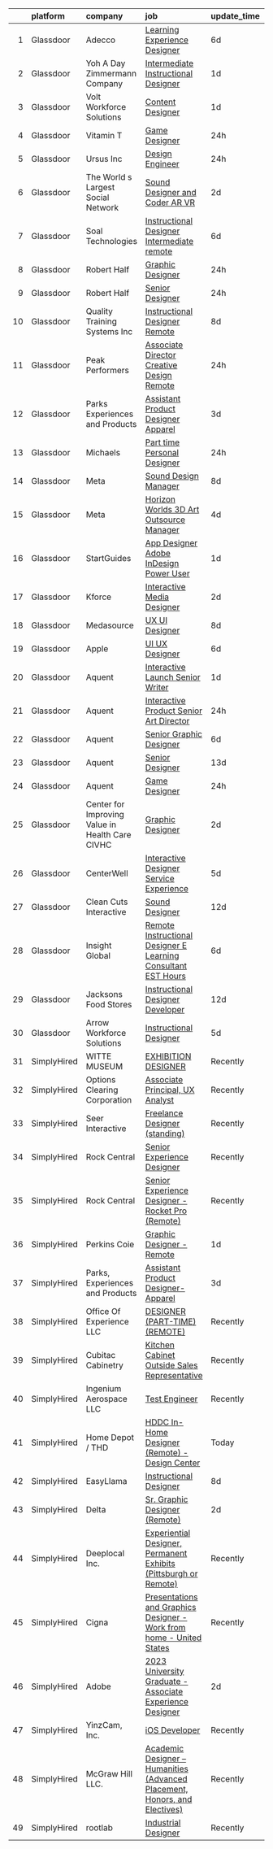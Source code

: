 

|    | platform    | company                                           | job                                                                                                                                                                                                                                                                                                                                                                                                                                                                                                                                                                                                                                                                                                                                                                                                                                                                                                                                                                                                                                                                                                                                                                                                                                                                                                                                                                                                                                                                                                                                                                                                               | update_time   | location           |
|---:|:------------|:--------------------------------------------------|:------------------------------------------------------------------------------------------------------------------------------------------------------------------------------------------------------------------------------------------------------------------------------------------------------------------------------------------------------------------------------------------------------------------------------------------------------------------------------------------------------------------------------------------------------------------------------------------------------------------------------------------------------------------------------------------------------------------------------------------------------------------------------------------------------------------------------------------------------------------------------------------------------------------------------------------------------------------------------------------------------------------------------------------------------------------------------------------------------------------------------------------------------------------------------------------------------------------------------------------------------------------------------------------------------------------------------------------------------------------------------------------------------------------------------------------------------------------------------------------------------------------------------------------------------------------------------------------------------------------|:--------------|:-------------------|
|  1 | Glassdoor   | Adecco                                            | [Learning Experience Designer](https://www.glassdoor.com/partner/jobListing.htm?pos=119&ao=1110586&s=58&guid=00000182d3cfa79a9851b6959ebb7685&src=GD_JOB_AD&t=SR&vt=w&ea=1&cs=1_cd094d0d&cb=1661410978075&jobListingId=1008079111025&cpc=654405A9B1E0A9F5&jrtk=3-0-1gb9sv9u2m6rc801-1gb9sv9ueg2ok800-d5f68bde9fbc040b--6NYlbfkN0CsARmfH1XNQTa22oGIIJ18FtyAjbQsgfeQZpddTLaeHhygH4euGCkj3BcQzwrXkBaXk-ST3fWbgnWAvtk70gTD1N8food62fA9s5b6fL_in_z5f5RqcsRZbrIYOHoWpYb-xLQvAuW67ypmgdZKbLO8FGB6ZtsdOoPIjwnkN5YXJHuYgGR8yn3t8k-5vOSlwQ75ddt8frPkF2GaJVW35aLXx9JHuM_hCROirQnV8IjBzT7q26Y_JZMLx4ce6wwY_aWaHOZGZrmOxJLElPdVwDMpPi65l7xIvceqIzP_vGZ0WuaDtrwP3AJlxxjspA5Qhg9lITI4RQijjYN2xZL5kPvQ09eg5MPCe2BE-L0aqunprJJypAs3y9fesBxaU6VhLmOy_PhOdtAK43jSyKJjIuWxFqncgYkYfsU_c8a0yp5abYFLFBC21JR7c23JecDlnpJkq6_bmW71HGSqnuxbM30XdX0B83AdpzxlALL2cUOEwEfKz-lvI3lpgQJjdDZ_KJBIPaAnclwoWx2djyCr-2oQv_k-M_lbFqKzDHaj8cDA0oOf7iDl-w0TxM6yTkzYSplZiu6YCJDyjO2Xpl0pR12JrdU34kUtiluDkl2GNDpjLhd7XtQJsSaTT1vT6eUp5DXBOpuS1KbTOF-TpQiBh8h1NBC1I-ncOGdxVTwra5g_uCbVFMprkpRDwVJTlOaRu_RQBiqI58PdzkUh7hFKf3lwuFD__q3NLb5p94Svz3JqcXL-c4kg_-SwH7ll_vwamb8b6uxIIPMf6IpuWzK0p_KwdMWzXBr6rBS-SYgtLrmtYAeI6Ee-zjEotkBGNZJs6jWFQTJscVC5Xi5Rc9WDtmDjwFS5Sr1XSLskIehGCH_vFjs7cgOlEru9qKALXEWgWx4CXvrqcNKKjjA6fNGBXKimiMcUNUQEKvc%3D)                                                                                                                                                                                                                                                                                                             | 6d            | Santa Clara, CA    |
|  2 | Glassdoor   | Yoh  A Day   Zimmermann Company                   | [Intermediate Instructional Designer](https://www.glassdoor.com/partner/jobListing.htm?pos=121&ao=1110586&s=58&guid=00000182d3cfa79a9851b6959ebb7685&src=GD_JOB_AD&t=SR&vt=w&ea=1&cs=1_9a888fa5&cb=1661410978075&jobListingId=1008089306454&cpc=9DC6E4D8324653EE&jrtk=3-0-1gb9sv9u2m6rc801-1gb9sv9ueg2ok800-49a1ecedb458239c--6NYlbfkN0Ae6Qmv8rNb3d5rEsMPL_plhvilYeiJERi7JqghURwQ9bq2mHgMGRGP2iYP1nqVQ_DjwhKmeaAScAxOc_wjbrMgl9DgJtonunbfO9dWGyOkvQAG0EueF3ixR5a79NDBO1nXlAvaBstSSeRWcs9VEzNOJUpzM5-4iukjxX-3e54LJPidY7MZFxZeSPysnKT5vJCY_ID_lTLZiKBhhEjAM0JokRdGRBYe4EorlxSbAUQZ1JLqRlmEMq7MfKPmUGIAdEvWAP7eM6QD8bRU_CgtmpBssodE4fF0R-kN2vzJI5caYC5VmS8dW-kGDSV34-vvUrT2iE2NbdKkfZvnPsSj061AVPCweCKk99u3efqGBeNHYP_qyWPQYnf8mHFi-JqY9j6NfplPxb4_kMyIYLXdzVqwNkh_zYiswofoaRvI9AowFo02JXhjsWjCORdV_cR9qOe9fdDEy4YW9yhZ4b7GuS-7lm0Mo2MJ8BEqPrqwjfUH7A%3D%3D)                                                                                                                                                                                                                                                                                                                                                                                                                                                                                                                                                                                                                                                                                                                                                        | 1d            | Santa Clara, CA    |
|  3 | Glassdoor   | Volt Workforce Solutions                          | [Content Designer](https://www.glassdoor.com/partner/jobListing.htm?pos=114&ao=1110586&s=58&guid=00000182d3cfa79a9851b6959ebb7685&src=GD_JOB_AD&t=SR&vt=w&ea=1&cs=1_30b53ddd&cb=1661410978075&jobListingId=1008089068247&cpc=F41FEAB56D215062&jrtk=3-0-1gb9sv9u2m6rc801-1gb9sv9ueg2ok800-4dec7097516eb8d1--6NYlbfkN0Dw5YS5k2p9urruc14icYN1MKKvJIN3Kd2XbyQRMSdz9S30i5tCfy1Y-ZWHvwiYZbhFTXGWYE3dyGPvy2jcqhL_oy47SIFccu88E84BHmFZf7xw-W7KwylM9JR4YUBctZopLi_G0Hw-kkOlt0elFgeYrUXlhnPbEqfvPzsBSrLUMcnSGsLufWL8xxVqGUTMCq5nGdpt9WkzztCDczgVWwBpUkUTImJFY91RQ84n0TzdH_MFwsvo5Zs57OJogdi5ZCWm2uEqoIEsJA_7MgMdwQt2YNPLuOL8qaS5pz8ooEiGeNhqNFFLJTXjBOi7U2NasrlfoM-cw335LEn9tgSaPlmXmz5y2jr4CoNhSYMh-m7uA1er-52gI5FNFnEC5DwrOHo7VpgZ-LzYIy_nRd-pzN4L57AoRehATJ4qdXk6IFqIObNzCmxNlnem1tST-aq_Hyuv2VKEiS_8nCweDe682A4piu6YIsO5Gj1B2p676d7YBxjRDK9-FycnhmMwh5CwHW2iPmU5dIWCWaRhimZMGA1D-8Mc0epghcn0jRWd4bNKprkh0JrbFG99BTmBijaSUQTxlQiYFzzdOw%3D%3D)                                                                                                                                                                                                                                                                                                                                                                                                                                                                                                                                                                                                                                                                           | 1d            | Foothill Ranch, CA |
|  4 | Glassdoor   | Vitamin T                                         | [Game Designer](https://www.glassdoor.com/partner/jobListing.htm?pos=122&ao=1110586&s=58&guid=00000182d3cfa79a9851b6959ebb7685&src=GD_JOB_AD&t=SR&vt=w&cs=1_8e781bb1&cb=1661410978075&jobListingId=1008091985807&cpc=3BA4CE39D5B5DEF5&jrtk=3-0-1gb9sv9u2m6rc801-1gb9sv9ueg2ok800-6bd7726a278f5386--6NYlbfkN0DMrcEu7yrtATojKJA7cEzGQ3FdRGWLh0CZQInL4ECGI6k5tN82kdM0OKoro5eXmjpe7mafXIniQntaGRJkAmOJza70Jjcxetwc6WUk-jR-pBpUqZ7LMvALiT5l9PrGgvw-q07eHoHNI67r3lRf3vG7HF9LizocUhuZrt5e-TdXaHdgWxCXCf3cjGJm9nhX-SHRqavuAFlkQR0Dopx8uYDZ0fiGWAY__YZ271Iuwy6Dy7XgEw9yxr_6vy2a6WoM54OLNR90dZJuxjGY3lglGmyd83fkaO_KPvH3jLq1iEzA2QxyN5myfG_-gcDAb1ztJFY0zVUqn7nfcrOhH05NfBdRujHCLWJ5AkVSeMXSUUxU-YIsSUzHoce6eEOtZbwy6BO7Lh2vcBx3-bnZrJ3tmgiT-26IuvU-Tp_Z-yHTNSVhMp-6D7VvcZe4FE1i_9ZRYBaa173hyUndwy2pKpawrxqL1mUHgvorZpcFpYeOZ3Spyg%3D%3D)                                                                                                                                                                                                                                                                                                                                                                                                                                                                                                                                                                                                                                                                                                                                                                                   | 24h           | Remote             |
|  5 | Glassdoor   | Ursus  Inc                                        | [Design Engineer](https://www.glassdoor.com/partner/jobListing.htm?pos=125&ao=1110586&s=58&guid=00000182d3cfa79a9851b6959ebb7685&src=GD_JOB_AD&t=SR&vt=w&ea=1&cs=1_77cf450c&cb=1661410978076&jobListingId=1008091605230&cpc=7F6F94E2229B3AB5&jrtk=3-0-1gb9sv9u2m6rc801-1gb9sv9ueg2ok800-da3baaee43b73bda--6NYlbfkN0CT8vBT9H5mqECx2dfLV_FONLPDKpIRssxVwtj05Tmm4rA5I0VNOPdM1oYsK66ov5pJqlSwr-b4Ko5oBobIeaTtkpbo3SGDdY1WRfhbOdGORHqdd1nqY1OY5Oi7Ml_-esuF4JoiDCvTGWdHCQABB2yhLtOVJrr4_Xyx6KAipU0OSinmLm0z1gV44k9gnKGxCP0SKJih239X4Bwfqn0_65sDKHV2GRFltHd_SmEH3r5M_WrLs3vQHIohMUI6lDHE1_JztlyjPMyg2Mzd9958i4JrL9O2nildHmSnFHMW3nF5_bmgXVNcAYaMm4iLm8pYZcVp4P88WWIhpNu4cRKyy-a-H9ssEyUuDxNYcEF3CNUFaUmaZNxrsAISpqlais1hcAPpxnmTl90ZkMj78H9Z_pq_wbNTM4EzDEGY5XOMTWIJWToMWZ7-SYMs35jMv2uJKePFAm9ls-Sjoa3pmTbKqL8JegFhOPPtQu3Bqeu71XuWd0BE4Ur4P0ywHBkCYTYwEXcB-5cgd_ju2PKYKkuuWUcILoNO0D0wsuX9WVKxD4N-dA_PHTfM4BU13MX66G2feTPV2KeZaEKmk_0JqjhE1zj46tJMbWUTXOSDwIH9wW7eLNtYb2HKrFzQQ0JeQ6T8KZpb6AKjj44z9dbt89DPQPupxwz1eYWOW0akeJt_UW4cbnasH8rnFfQ9_GiX8-mM3mbNGJU7N9X-zM6ohMxbN0EZQxJVDsqCwL1VkxPVmvmOT2UZ-ioTi0BdIY9yPL2U-e5NUmlLaMcIPIHmCfRB0v_Apk_hewdFgGrunq4tZ8kepcjXkB7jNRK-rDusstl8YXk_mNO_4LGpepoVXLp-8CGHSf4upmOow7N5-7A2qQ1vh0clzuzdnujmNTfpatUObtTlruESCrXnlz_-G4g6BZqz8SPQArUZ0RyZ3pfbwJ6GIkvfQzn7a0UBBuxYVpImq9NLbPijaO9HI4h8vbHBxcvFMZzk55Icf4vLLhqgNaLFsvkmCZPeiw37rkRblVNhy7c%3D)                                                                                                                                                                                                                          | 24h           | Los Angeles, CA    |
|  6 | Glassdoor   | The World s Largest Social Network                | [Sound Designer and Coder  AR VR ](https://www.glassdoor.com/partner/jobListing.htm?pos=115&ao=1110586&s=58&guid=00000182d3cfa79a9851b6959ebb7685&src=GD_JOB_AD&t=SR&vt=w&ea=1&cs=1_54e4ebb4&cb=1661410978075&jobListingId=1008087486927&cpc=42BEC95245890617&jrtk=3-0-1gb9sv9u2m6rc801-1gb9sv9ueg2ok800-7eb65d78236cda7e--6NYlbfkN0DSgjPPcnEdvoK3uuxfISLALE6pB1FR7YSHOr_tSg5_QGIhoz_2VqUepdcKLBLI_zTPWhRV4lIOyrDiIdmhFkdEBtKc51S_aAkZBXaVqBQtbqkOlmt-tpVTaoYV4ILXGGbXhLKysHzcwdG19go0mqiEVFk3_Wnnz69QGjXHP24av5LoqEocnTvhchmfgjBc1Mx19YORLxZoR-Psu591RUwsynNrWp3gqW_t0hoX-25ZSIjabKae9DaZRYRNsgvtoCth4qXcnUjhA-5nFu-Z3kA91qgZCD_IcgcLSPcL_JTZgMjXyh_uLUE4oio96j-OewUGdRR8HUN9Yy0SS-TrhAlGXByfXSJwAt0keS8WcmcZ5Lh2qnJQWjmBkJWxaYN05iy9LhwRltjivTMYkm0x1QtvPVhNlJ38kdbWmuedtXlnqP_673O_PDILHyf5n1vwmT4Tpjq8qBs4IjJaqT_eBZLKn_K5Tx15milIeXrfNTLCUTt2LUOvYddLQ8wR0uwJwXE3WIeIz9RRSxH9Xueyph5jMEGC2YGMtGcX8sEnQ14AMoBwx1vSTd5HvVXefBM-oEwQDUtX26zuYut1yQF5S5wn)                                                                                                                                                                                                                                                                                                                                                                                                                                                                                                                                                                                                                                                       | 2d            | Baltimore, MD      |
|  7 | Glassdoor   | Soal Technologies                                 | [Instructional Designer   Intermediate   remote](https://www.glassdoor.com/partner/jobListing.htm?pos=128&ao=1110586&s=58&guid=00000182d3cfa79a9851b6959ebb7685&src=GD_JOB_AD&t=SR&vt=w&ea=1&cs=1_e76075b7&cb=1661410978076&jobListingId=1008079211104&cpc=334ABAF5D42DC775&jrtk=3-0-1gb9sv9u2m6rc801-1gb9sv9ueg2ok800-d15f15bce0c89374--6NYlbfkN0BwOH9WwkhjXhB2QfAem-379guO2JSSDKiIXz3Be-swBX82zpIeaaWbeDG08cO6QQvxOTeptCKEU1xfVGFu-R0u0J_YkgSVeR6kgJotQkt8o1amOeAg7FKZS6hUMrrAeS0tFPcwjk9rzYxDLJhsdDKA9m9FqdT2cJluxaxEaRdFeHkuAl3sJLtnqh03Q-_brHuNtn_7TdzsdKzrDTMzE_FzRT4SfLqZsBoxBLsYmr9rKrjQ9eFtG-o1j2hIcSD-xKGC5EULLjzz-XQr5vZVdi-WRphhBmuS3kIjK7OEm_od_n3jNqlwKmROnvIBP5JqAxhxqZtgZlN9j6yfo9Bl37DpbpvfVkfubTaKCYIp0tcUyeQf72z7-rO_90lG8c2LP_bX_4Hapy2_V2F5lbvR-dD6aPlU9frbt_7Su4Q4ibg3O2eLS3g61XmKxfJSmhGKrKSReH0wQnOYgGi6Kg9NY9K1uxt7KKFuKtIuPUxC2XdAkCSStec2lLvQ_kd19ZpsnkIPDEodxgSmCBSdolCcZYpHq5ToVaQcZP4%3D)                                                                                                                                                                                                                                                                                                                                                                                                                                                                                                                                                                                                                                                                                           | 6d            | Austin, TX         |
|  8 | Glassdoor   | Robert Half                                       | [Graphic Designer](https://www.glassdoor.com/partner/jobListing.htm?pos=120&ao=1110586&s=58&guid=00000182d3cfa79a9851b6959ebb7685&src=GD_JOB_AD&t=SR&vt=w&ea=1&cs=1_8467c230&cb=1661410978075&jobListingId=1008091744032&cpc=AF770993EC679D41&jrtk=3-0-1gb9sv9u2m6rc801-1gb9sv9ueg2ok800-f5e8baae3d325dac--6NYlbfkN0CpzDdaQkua3np5pkmj49lKioZwmwxQ-yx5plwbYmV_M3J4KuacFLtD6f-95S67FGxdND-ovwTkbauYJu4dhgddNDu6FeZ1OH2vzTVw4E43HV_Naxfy8gIl02rGODUPAbp5ISauRA30SjMzpotR1GscTOp7QGIFpksw0aO1FFu5iG4oIfFx6o-39VclKo9w4UaPcRYFYiMTYFuC-6Tvep-EK4YlMO8qps8G3gwE3SePMfHhhJCq98BkVLBSmjdYRjVhxmYXwYVgnUmbKYewSbqyj9eY9ny-3qhWqjQ4ci-kvDC9ZHLcfoVdR7bcdo6l8b7V4rnDHbbtIvLsoqEm6vx1Ebm8X9IYPIpGUy_Hk8YAV7-2rTAtGedtbRTeEkgwxD3ngNPrco_36HfnlsOwkn1kuO3fLLSFgBuVTTO3tfaj9gMh2yqlRzTh2vgEvpUFl2v1UXGkfH43YPAZ96hvtiTGjDb1PJMI2xghMEJhEP-M8rYyJ1YL88JprW-xVv6Mhzrq88NJwlV4YpwAtJ4dPCZwA8jV6HcY6xcnICoHFFXCp1m3Tx3l8PbaRAH_2P6x8oI%3D)                                                                                                                                                                                                                                                                                                                                                                                                                                                                                                                                                                                                                                                                                         | 24h           | Somerville, MA     |
|  9 | Glassdoor   | Robert Half                                       | [Senior Designer](https://www.glassdoor.com/partner/jobListing.htm?pos=126&ao=1110586&s=58&guid=00000182d3cfa79a9851b6959ebb7685&src=GD_JOB_AD&t=SR&vt=w&ea=1&cs=1_4b8f3e51&cb=1661410978076&jobListingId=1008091743697&cpc=451933188B21919D&jrtk=3-0-1gb9sv9u2m6rc801-1gb9sv9ueg2ok800-90eb036b1acf2a4c--6NYlbfkN0CpzDdaQkua3np5pkmj49lKioZwmwxQ-yx5plwbYmV_M5St0DD8rCm1QOzbrT0uKPjLiNpyd1pGxRR2DWvkbBavdBU8cubWW7s79_0pBjaN6MYZa6sYebPsf7f67_qjqQMYnOnPJc1426aGRbM3p-EnrboTyK0iAAhqlrT90mL84f9p5I-gmqDy0vvVvjCw-RGEjJAGn0p5p9XcEYBt8rddvGg2JFRNZHHQjbBONmPsJ96kAbjV4g0Fsybb8PyIjEsILIrsuFGduUpoDLXmakoB0eMFSo255r6_jt3GGj1bWCe5Mxr-KGeOFMyBw7UVmOy2WMkcNlIu2XnIsoh6Vydis8QbuP93eLPVkiElGBM88cRvxmkGwYf4om0jijcyRFy-tnkH4hUhFHmvkMnFkb12FH2C8OxE3ZuQqicqVS_TNuustIihrIKCo3eqwmsSM3b9D30CZqeDUkLAt3KrrU2-O0UaRjCCCIMVi2J8_9YxuahhRtTfkan6sX1xU-HANrNyI-5l4AJaX65QzY5Y6pntVcc0Ln1Qh-qiHpMNbzn5pWZil25HaMxFg4wbqaS7xi8%3D)                                                                                                                                                                                                                                                                                                                                                                                                                                                                                                                                                                                                                                                                                          | 24h           | Minneapolis, MN    |
| 10 | Glassdoor   | Quality Training Systems Inc                      | [Instructional Designer  Remote ](https://www.glassdoor.com/partner/jobListing.htm?pos=113&ao=1110586&s=58&guid=00000182d3cfa79a9851b6959ebb7685&src=GD_JOB_AD&t=SR&vt=w&ea=1&cs=1_6813d5c0&cb=1661410978075&jobListingId=1008073674626&cpc=8795CF9063CD573D&jrtk=3-0-1gb9sv9u2m6rc801-1gb9sv9ueg2ok800-7548cc2409c09d8f--6NYlbfkN0Do0NJZxTlNQv8zNit5bjNgC4ptqUVvfA2tyS3ZXr20tD-PYFOMaTwZLb1B22RU8arf73TsLtlexIKdhFYjLoaF7YraZ9Kk1SBoAFQFwuiW_adojCM3ev6KKRysGw-MIsP-L68djQiiyhyajB3vq3642FZhB2k9vtThpG4u_5dbyIxNlJjyTAhXKGH3fQrPAGPRO5pxjdK_OZIXuo--2Mn-grKSbIhb4J7vj0cLpH_2glhvdmrBlZ_XnP0hCMhE8KV0ViLIIFHzGf5y38bHves48UWsjGBbzy2zk56tAwUtKvCCMyzQiiV-C0Rj6b0l6a1Q1p7PcPCnYevjE3FH-IO7gUJ7ZSwiTXgiDmjRI5-i6GnCuO8JS_xPmWTetANTG-DADBiT3sUpKDFPOC_H4tn0DM3y2Z81gt3JdoQHUmKfHo2tBhQLTAQ58bNIcXWOXN-sOkH2mOqxvN6xRrDnfsN8b9_YVDNQufE5fBMrWJm9LCTK32Ou8xGfiN6MLu0pZJI%3D)                                                                                                                                                                                                                                                                                                                                                                                                                                                                                                                                                                                                                                                                                                                                          | 8d            | Remote             |
| 11 | Glassdoor   | Peak Performers                                   | [Associate Director  Creative Design  Remote ](https://www.glassdoor.com/partner/jobListing.htm?pos=123&ao=1110586&s=58&guid=00000182d3cfa79a9851b6959ebb7685&src=GD_JOB_AD&t=SR&vt=w&ea=1&cs=1_d07630bc&cb=1661410978076&jobListingId=1008091783092&cpc=FA84DF7EA1EC2398&jrtk=3-0-1gb9sv9u2m6rc801-1gb9sv9ueg2ok800-3c36d5b31637761c--6NYlbfkN0AX_4CYIvWFVA435E2RDot9sX-OlR2KTHdLRUP7CmfXrIXs_xUKOR6jRoFT4FW3Lv2NKqc8xmWl4RL32he4ainABhWX89byoOb99eeOPfUPli1eVpcEkXPJ4ngykNldsH2aF8tVmHefWyuopBO_D6kFQO1ufrQEE9BqcgGYSLafVEvH5t7S9vVCnLx0zVVH9qx6WqeEWfobKvGPo8KAFhLsEweQz7J0P-F3u9JkBuQwKPicyM9zqX3HxAFlI-P4vTRIV5Tk_OOdwKgKjL4__yPPJzmBv3dHTG9sCE_Peo_Pcwoe8Blwh-kiu1A51BQsYOp1rBBLk1wNx5fX6imY8VJ-4oluGc4qTpbpJHBPNTMaKoch8slZDGj_NkF5skuhuGfpPnaXyZAMOqOrpyhyOtJuiQO81g7juGKtMpRo_wJRMkFr3pEo-9fGz1tqp3rsc9nxNsR_Ap4j_NCVZppRyUgdxETyTU0PdDeKfNcwsqjGxX7KMmBWlO0ahtswE5jWTlPHMK5dpn7qQGGmqPvbjPu5)                                                                                                                                                                                                                                                                                                                                                                                                                                                                                                                                                                                                                                                                                                           | 24h           | Remote             |
| 12 | Glassdoor   | Parks  Experiences and Products                   | [Assistant Product Designer  Apparel](https://www.glassdoor.com/partner/jobListing.htm?pos=103&ao=1110586&s=58&guid=00000182d3cfa79a9851b6959ebb7685&src=GD_JOB_AD&t=SR&vt=w&cs=1_bf16605a&cb=1661410978072&jobListingId=1008084142679&cpc=C17E88BEEFAF6676&jrtk=3-0-1gb9sv9u2m6rc801-1gb9sv9ueg2ok800-a209b06196dfd178--6NYlbfkN0DAFTyt7pbDCC2JPO79CSdi1dIb81yjczP5qsKcZIxgiRd1qisRd4re16D_VG3-wzVABIXKM6IuxBLG6TsPC7jlYBJhbWSXcw0waG_7-Ac9BN6jCAkAIFUiiqrXtfSo-ev1ppYMW5NdYu33AHIP-e4R86AX47U6WRd5iOocE3ndhuLENhl6lS6hgs_BwHa-HsRoALmUMJim1zSV_FbdjkluIcXc7sKW6fa5MhFJETpOM1uEjj6aw3shFzpSFG1oLxo9e6Y0XGfezBr6jT7ld-Gs7GpxqEPuUhKwfxM59Esp2766_Imd_3tP96-fCUtQiiI1KtdPKMTUKH7ow3CHeOSWR1ybyGWat2Pze-vENP63DrcpVfEL3k_l0BESiHlXGqV0PIhSElRSSoEQEgbwlqDfvCQ0REAn5Ax17330GH6-gQgsOJ8Ykpnevq7a_F3ehGo%3D)                                                                                                                                                                                                                                                                                                                                                                                                                                                                                                                                                                                                                                                                                                                                                                                                           | 3d            | Kissimmee, FL      |
| 13 | Glassdoor   | Michaels                                          | [Part time Personal Designer](https://www.glassdoor.com/partner/jobListing.htm?pos=107&ao=1110586&s=58&guid=00000182d3cfa79a9851b6959ebb7685&src=GD_JOB_AD&t=SR&vt=w&cs=1_283e9e52&cb=1661410978073&jobListingId=1008090942119&cpc=AC285F3A3ECA6BB0&jrtk=3-0-1gb9sv9u2m6rc801-1gb9sv9ueg2ok800-d37c1e2fdd36ac42--6NYlbfkN0DnvcQb5DApcZ8wG4jD8tGH80yX0mr-fEwGilmNgCyFOb0Qrh84gfIp-fCOZs2hP-5EvqYOzeZno3DaxwqRFCMzS8E3Y6ClWXGyoBmZQKhyynIEACbmRxWrXIs28UNavvVHCr4flNbPR-WGfBZnpclTbEWMZIG7TXrvHvpQn5igBLDTLEH8b7mfOb5Hq0X0prXeHD7pGIuu88jIYr8Wa7jLi8iU_JHFkyAwx3CJeoxAx71iKmWUC4gUlZL2BJmEEKFcExOTyPdBlaGuARuLHF5ADpafBYeAVZUkiymt4LBefZISD08vD3xKeec0-7YYank7APabCW6Y0X6NRcYpR-oKum5GsQEj42Ij3LAIwnmdBMlErPqBNcaa2s_j4QpPy47sAlgkFTKuv-cwiN1ob9TILCIrrKKL8Pw1kkHnxVhTfHBEVNIqQsaRmeLYp2m_Xhe-hcbXSpVF4BDXTgRV-oBEhsh4pG-hwuhR_vthjcbklJj_7KSuJB-Mi_XJjg_bjw-9ORURtbCEYCtTFqMQaTPrZnsIAstigaO0P56bCeM0axB3ThF4XvMsGjO9H3d2RzlipCHvjec3b7bAZHJ4qIzpzecs3UQW2q9uE6UXut-wFdMRE55dxD761wz-dbtEEjzvZ9rWjBk4tfZ7t2w2TvM9Jxk8Mr8ShchZgowURCM0oiZc82aSGJ7T4v1MzfAzJq_sGkdOmoyylNHV9KpB2BK140OGwMnMjO_4C_Fq2RnHNOQTBnjwtj-K3uVdfaCbIomxDD9HATEbXfVpQTX4AfWtVkOaSJYSEkseenLh3OkiQai-Ma4gyKvSjN46qJ9PTV4bpesuMb7LsUSJAwTeDK5vBPIxpDmDNOjPvR9cDxw3wRI6xbQY3Y1OjiWopbmygHgP5zAiA5Mtm1kzu81Vx7NkUFHGTkP-ouHrOVczVFTy--XffwNziorLTQ4zaKt1MxuyZHClS3pjEuYTbwJksCx2BanoprKrZc_h6hYlD6rKBD9-KRAa-btHw0Lb2cLVNyiZ9txE_nD0c1vYKMwZeQYj47g7RjK3LwS7LDftN3Meeq1lHp5zwdKpimQPmWMUvDom4rhYGfJ_vwuMv80Sv7mcOormcJ7ODFX-u660KbJlBAlvzdsuC5GejUHsOvIixczWAJTGM0zIu4J2liyU8wn-T5VcWgxWAeG_hn-jKZaDQj3woQ-r-J3SMa-8oeOJWiNTefKC82U3bVlTPjj7D9EA) | 24h           | Morrisville, NC    |
| 14 | Glassdoor   | Meta                                              | [Sound Design Manager](https://www.glassdoor.com/partner/jobListing.htm?pos=108&ao=1110586&s=58&guid=00000182d3cfa79a9851b6959ebb7685&src=GD_JOB_AD&t=SR&vt=w&cs=1_57eefb51&cb=1661410978073&jobListingId=1008075185203&cpc=149B3D5996025BBA&jrtk=3-0-1gb9sv9u2m6rc801-1gb9sv9ueg2ok800-bf1e2d3d78b470fb--6NYlbfkN0DYl4UJW4r1Vl7FEn6T9F-rD9lpC-0oMJVSiWjK_MGUd8e8cHXcpv6KPyjLHZEfqkXLnhB7AeIVCSdjBr4Fsm8qblB6C_enTfE-6quU-mrow1ulWN46s_4VCt97duhJfIGwYfKSOaTUL-WSOQxeAdCqg0dY0uacj_gMATWMkPe0-WlbemyXPi13huJ6qprD29ZPdplxyuOMVb_4mryioFjjLEoG5WpqWRxFk7h7FYfwOuw3O200AuA668WhEFyeTkyBBjj8aiolD8J9ZBDxOxIxJYFIotWflEDhtNhG9K44tHfbGx3Hr9uQHzO9e6Qq7Dt_FfSmHJNUkFZS4gAbyyr3ICYGDZ1eFAQR4WeWKNual6R7N6ibjsx7rv6c6C4oIwSY0a9N3sTuGSShlaJrhIOd2OJcq6HO5ALRrbO648VmHR--CmSGT71cqwT_cyvfA4OonKZE_Ns_thEK4_N4EWGTdxWF9cHn6woRx7bqhvVo5cVRL_tMsKDVtuvLaAuWrzfc2iuKl1OXfmN8eCkYdi1nu7op8tqV-R1qi0XWTqN7mUiyehDJi0aelgI8d5w3APCRoupCnwX3AfrmGo48YnbPnKu9K3t9Hqe7YSyJ7lati7WMNERCk9JwuCS3SKn6b-wvVTtzwWu5F9OjE2BqpT9KIA6dCJvb7motYt2uj7qYQN0Bv0Gn6vbgoRYoD2Cdk5VMx87ELTyCIbrkMwXE5LTHcspGfK2Bo3cSIjp2_hQvyRoy_RC_qC4b04BONR9cyp59XgxLa1qOrqDneJ_ohkR7itpkfBCKRLD6dgKpQpj1i-0_1cKPlnPxR2Eicvi6h9eNrczOMsQxE7Eo3MgD_oBzJ0Cnc2q6Lq2DsHz_uh4Vx0V8NjqeuLZhzvspHfp0hti4rybCSIUrfnKG-XpjWZ8i4_xzeGgH6RFl1giuQrcMd0wFCkViQZJKYuGU-pcRGeys7AhcbO5VkuXCAejIA6XRo9zYTVhSR5e7ywg9miODD_DTTYDqxTwGWUqboO3JayPG2Qz8mvkX903VIu7IZnWsk_akaifgzCFH1rMJGsxK0j5RkelPOmChnXcY8_EroWU%3D)                                                                                                                                                          | 8d            | Remote             |
| 15 | Glassdoor   | Meta                                              | [Horizon Worlds 3D Art Outsource Manager](https://www.glassdoor.com/partner/jobListing.htm?pos=106&ao=1110586&s=58&guid=00000182d3cfa79a9851b6959ebb7685&src=GD_JOB_AD&t=SR&vt=w&cs=1_ede68a08&cb=1661410978073&jobListingId=1008082455743&cpc=82B3195DA92CAF92&jrtk=3-0-1gb9sv9u2m6rc801-1gb9sv9ueg2ok800-d416b559954f3d76--6NYlbfkN0DYl4UJW4r1Vl7FEn6T9F-rD9lpC-0oMJVSiWjK_MGUd8e8cHXcpv6KPyjLHZEfqkU0DvzXukPfCkSpkao6Agn4H9FBIl5pCq-6ybVFL9Tu7Yr_-qPtQRS-CzDpAXjvoniIK-cfBqPpbPD8TaeCx5hlgRMhlHtfENDwnoLjqIpTi_HzOlnCYQf_enevv1Rgj7U-TmTNiBWDKnX85wRDE_BlyyGkeqGZpPwqlKRUjki6hWs9p0mKa_nVaFdhaKuGnsqJNuxXQT0AYUSlJPgJ1Hnrr3GbiDzOJjaOF4f095EPEvNp9Hgin4LF-uUOhyR3xSoMJHfHPCKuRch5OIWfoAJ-YZM7GIRwSvoniJYKJll8mv56eJWuUX4s6Xven1zyVBhS1dgQkwloWVGVQjGVGNe1uATU7eOA5n7jSMZqlEjmIYKXRdZgy6T_aFoUCUUXnLK_kB2S-GVr_bgFcYFmJx0f2eiTFbN97m2uEIPiFXyakguzdXF35KFSjbBIHXXD2SrKn7aDOvJjlRkp2V-GJMRFw7b5OvvZfMXoNRmU7OMZk3cHms859pB-hHgNaJ71mnTYkAKZ-MdGatZBc-pMmbhMRyuV0V2ovduzQQ8J9KBFX-4FGNwkr9EYA_7uWxjQQyLSQkTQn0wTSnZNZYieQ7hto_sX93KNqydC67WrSzGrFTzK_SU2A4ZvmdKI_C80G8y3_LtHDWJ6GQzCUKURKycfgo41Plozd0SOFNxZYyP9R6npdAsr00oJpevriciujkKFqLbxZD-kbfdpEC0g5Zo5k149lH9xZo9K_G1GgVmN6LjJR6-joqZprxSYyXEUR2kr7etq2pQ_SkntUQCpP9ecyzBD-xDmA2yxaxtTmqhHUH8tXAFYygYjRKzEWt2IXfxcuP-QuZ4r1BjGfL515vDXLIaJjRgE4S_c37TYVFBkJQ6KP_ZfjSegvPU9LsTaj6FUhjcmAiYCVq1kNb4QcksnopOOL5yqFvLECaHJmR7xzhp95omXJHBhXe4bNvM5p89H31Wt3wOTvmoa3Gz3HPalGy_ZD5RDSZkrxO9O7c3hg4IZi8Z-cDwbPSKjmuXSPqY%3D)                                                                                                                                       | 4d            | Remote             |
| 16 | Glassdoor   | StartGuides                                       | [App Designer  Adobe InDesign Power User ](https://www.glassdoor.com/partner/jobListing.htm?pos=102&ao=1110586&s=58&guid=00000182d3cfa79a9851b6959ebb7685&src=GD_JOB_AD&t=SR&vt=w&ea=1&cs=1_b052314b&cb=1661410978073&jobListingId=1008088538363&cpc=D24EE3D704DEE7AC&jrtk=3-0-1gb9sv9u2m6rc801-1gb9sv9ueg2ok800-96c1ef37c7c42844--6NYlbfkN0BdDHiSlq2TKVYTvK036ioTcRDjelCKzvFOpLFiF--0ifFBawJxXnTBRrme4BtAjLGXlVzX8tdC_e-viL-RKUNwPord6kvhKxvtO7i9QRJ0XshgBcx2IpgAV-b4qsyE3slqMTe3QUAoybcJ_es6hWv28W5fI5iJXpx0-ofWnP41A7VY8MDkF5-GeL-2NpbbCRWAvETNoRd0EUBvrN3apNOOteOUfmqYV-F0IfqqCu4Z2-mZX3IGW6oiPRColTsVFs4IDysJ77XjMAKmXkZqDKjXB5TNhG0D9RUCMODoJgW5Z-YkWRHUp4l9l8Qktc82zGHuaTlmleZ9Jtw19-bz89pM1u9jjzsS8yRqHG891CzLo8VjXuCCJThLuadkOvhulC08ADsVoHSXtJtO1Ot83O8KNmLlqEIYh9o2WbKOGiMyON8Z-Np3VtioHcgcxEy96IFEBvx7Bp6Bl6fVHkDIgtw1wLhwUGmp1fEhtJLXXfclmpr80mFf9cAoQPRQPzrheaLAmx-ijh91UnSR50vgBEQ46MdzpL4GFHM%3D)                                                                                                                                                                                                                                                                                                                                                                                                                                                                                                                                                                                                                                                                                                 | 1d            | Remote             |
| 17 | Glassdoor   | Kforce                                            | [Interactive Media Designer](https://www.glassdoor.com/partner/jobListing.htm?pos=111&ao=1110586&s=58&guid=00000182d3cfa79a9851b6959ebb7685&src=GD_JOB_AD&t=SR&vt=w&cs=1_b81e3be8&cb=1661410978074&jobListingId=1008086230590&cpc=F41FEAB56D215062&jrtk=3-0-1gb9sv9u2m6rc801-1gb9sv9ueg2ok800-8130fe3d79caee81--6NYlbfkN0C5IatSLh_Ak1q39eQQoPIxD737RW9NeiYGvIRXkrLjEBkC4LI6KweFWWPiS1PvvlxCUhmgIK2E3O6bnqA5vqB-IervBkUs9-hCvj3jnViGJKIkvcrONJtsS6ACBMWmHkIzaAp4W-A08pBl97f_Z9ysABZrXGeP9gygQLFj6NytqT_eFYALceCQb8HhOCuzJur8IQvpHBebUWSVRUgqd6J8-kM2lVDJx8V1A2vMyQYX9u70juzvGDgsI1yg_kSSGM93JKP4R9DoIAql2mJ51hpCNnglJBQqFb96P0OkWAbrJbsoCGbcxb2m-ypBFNp9Chx-bM_zfwHZ2qq3K_tyH6f9Ga__ceYm--E-1oB-TIrPlzKoRAIDZsSt3NQOm-YxfDsxRl2osyv4dyxCJvl_ay7V4p6WuXD6UmCM-auzKfTrGqUwfktqL2r3SaMNRuKyE0RAE8u3WgdPR_xXHqsA-7XLg794xSnBZhXHMmLnMZgaMKogy3k82NL7qvI8GKV7f5xCdbhbbnOThcjVqPinYrXrpkdJ4n-rBdXf7LyfYYwVSeE5q6AMTejoxePeV3JUK0A53Yz40ba12stxKTrr_WqhGMcSQPtzVfc%3D)                                                                                                                                                                                                                                                                                                                                                                                                                                                                                                                                                                                                                                                    | 2d            | Bethesda, MD       |
| 18 | Glassdoor   | Medasource                                        | [UX UI Designer](https://www.glassdoor.com/partner/jobListing.htm?pos=117&ao=1110586&s=58&guid=00000182d3cfa79a9851b6959ebb7685&src=GD_JOB_AD&t=SR&vt=w&ea=1&cs=1_465509bf&cb=1661410978075&jobListingId=1008074169689&cpc=42BEC95245890617&jrtk=3-0-1gb9sv9u2m6rc801-1gb9sv9ueg2ok800-421cb7d4c642c9c8--6NYlbfkN0BhNN3PPgKPbTMZB0Y0J5JTZS3FnMM-ugqbblX4_m-srDJielPNCs_lvQXXEB0CV7NWUgxl5z2t1UIAyCfbjHajsk3oBeuKbPqaf-DtcU4Yj_TKaAt-nJPShDbzxcZ_Hqra1Z5Gt5pYm8uipMHOku06LFgWvZPad8QEgiRWeKiBRorQGUvtnXVfS2LTXhMkTFcG0OqYPuWLjGJO9E2AjyGcPxSoXr3r_XOYlvAh207lJP-gk_4OabELHrT4fxUR4Ot-Ligpn8BANCmWwdvEz9AB7zh8966_4vp9nJIw9Yx-9djxvhqWAargpydUdA01EGeRf7L6SXZY6rQjbGyuqAz8yZE9SVduy4xYX9gJDMb2nGxlMmLBIbpZJD58MXqIjFGrfdKikq1KDb_lmbOvPlX0m1RUO0a91xnSVyMyu25ykwYAGmJNngF7RxCqw1aBc9BXVSQ2Ct9Iw7x5vQtr3bzYgPQVvs0ff1T3OjilZyGesGVZcwmKzkd-Sw_xQGLDbaY%3D)                                                                                                                                                                                                                                                                                                                                                                                                                                                                                                                                                                                                                                                                                                                                                           | 8d            | Deerfield, IL      |
| 19 | Glassdoor   | Apple                                             | [UI   UX Designer](https://www.glassdoor.com/partner/jobListing.htm?pos=109&ao=1110586&s=58&guid=00000182d3cfa79a9851b6959ebb7685&src=GD_JOB_AD&t=SR&vt=w&cs=1_0b287c05&cb=1661410978073&jobListingId=1008078787075&cpc=3BA4CE39D5B5DEF5&jrtk=3-0-1gb9sv9u2m6rc801-1gb9sv9ueg2ok800-42f118951879b051--6NYlbfkN0BvKrLyj5gPmtZO9T8euul8TCxuuKNOtzRJOomxnwSEodTz2Bc-sPZl5OJ9R4TJsNeHYhrugG-GuHqQxA4XymeaX0vxwiBRkm0nXG2bzwJoLtia4j8rRJVPi5PAfL4q5QnXiGzPugzDTOlh_oDEI-Sl30BP6H-JT1iOqJwU3vO6YD2OJ6Z9jI8Yp886cUsZLSWhVpWPQIuZp5_XMlChr_GOM-wRyJTuxSN5Ij9n3x1f2OSlF-rqztT_RiriZp2Cj6s491HtTTvsSyQYWFJDWBm-23hRpEJAFiKgfh_7BdMT3xngQyUhbO1dm5NgXE-62d3pj90PqjmzM3-rMosNCtAuCOJoIhQDWfV3Tu5Dd5HTts8ZLxYMOddpQR-HqTcGGUwGfIqGLx9zWkHRJiuJMAmxWWeQQfmKIWBtbYFPXDjEXq8jnKRR7VntfW-kMnOe81XEZY_MhU5Ap_ttVbmye-lDzgr4_QP1XvY1EuRSkdjLvqedUKLXosnKSLAa_780FnGckMnUyQonwidWKUA-A75mlLbXzrzJ0scbh8pYFidrjQYMwtlxOSBGHIt6w_uWirUxA2-Lg1vbUB5OtX3xCURjcNyhedAuS6SqsSPer-ODjSGnQddDQ9taYbzbBat99UnPTSc5gJ8J9SHuqnNPD3KmzKmmRWMwK8pgdw529kCkdH4yWf9dn2NhlqFkecH4izPCoZPzZkp6e5EaRDsqVAj4N7g04xMTJE0nrwf-kjm43pKzQ9vpPTviH29t_JU2pdAkpQxbnrFTMqMBQYFLXuP87i-wyoSCzGfGlwc6lbNS0nT1kt0Ckne5vLXlive-mRk2pwm2Zx8jGN11TPjrbY2vDNwoEopR4pJdxT4U6Pbbvy_A4J_iNyDRmT029un89EIe9vBYo2EDa8poIzV2LnNE6cnvI0mf5eBQ1LL2XP6nnz3IVohSKFJK)                                                                                                                                                                                                                                                                                                            | 6d            | Culver City, CA    |
| 20 | Glassdoor   | Aquent                                            | [Interactive Launch Senior Writer](https://www.glassdoor.com/partner/jobListing.htm?pos=127&ao=1110586&s=58&guid=00000182d3cfa79a9851b6959ebb7685&src=GD_JOB_AD&t=SR&vt=w&cs=1_be104974&cb=1661410978076&jobListingId=1008089329188&cpc=1CBFC3E34E2A31FF&jrtk=3-0-1gb9sv9u2m6rc801-1gb9sv9ueg2ok800-2b513c9bae880b23--6NYlbfkN0DMrcEu7yrtATojKJA7cEzGQ3FdRGWLh0CZQInL4ECGI9gD0Wolx9R2v-Aex0-GK049Jc7mC0vDJwVvObk5AiZdQEwZo7Uo1rexjWyXMb6Kv24nDuQ622kcoUOIhhRYVjbWkfi38zlzpDvRYeT9V8MkTXP7zpw-s2QlEQyo7_9u7YbNUmqAm7zmOVr78aEaFZzYlJjiO8x4n6xhMhNAA-ZJ4x2LzrV0LXlmoaO1li2jAcuyOzPJGrl3u75QAhuddX973NxZXVTY5Gy3bKqtGGAYklnaMLhoMNEiWlZjMAG3JJptU8hiJ8KsAIAvdsbzu2SGwkBGM2y9RyTHZqMYeIdShDEnXGOKeZs-D-FeCMS1jpuQKrUB-TVeZxY95TyMZJsR3HAqkqxHrO1NENJQo8pdLbjCInJ2pkuQf3OMhwx6w5awa5ML8BVEttAL1JwoxpZiB8etEbsFDQSu9jhZHFS5)                                                                                                                                                                                                                                                                                                                                                                                                                                                                                                                                                                                                                                                                                                                                                                                            | 1d            | Cupertino, CA      |
| 21 | Glassdoor   | Aquent                                            | [Interactive Product Senior Art Director](https://www.glassdoor.com/partner/jobListing.htm?pos=124&ao=1110586&s=58&guid=00000182d3cfa79a9851b6959ebb7685&src=GD_JOB_AD&t=SR&vt=w&cs=1_30dd022a&cb=1661410978076&jobListingId=1008092136716&cpc=1CBFC3E34E2A31FF&jrtk=3-0-1gb9sv9u2m6rc801-1gb9sv9ueg2ok800-2df231ec55be4bb2--6NYlbfkN0DMrcEu7yrtATojKJA7cEzGQ3FdRGWLh0CZQInL4ECGI9gD0Wolx9R2v-Aex0-GK04ZmtV4Mj7bt_ZqXc13FM6UAFduaru0L6u_6TsBbqjO4tfK-KKOcEHy8EJum47H6q4qCgiF5VWHrhayZjaVfalrMV7--Q1DL0JNrq2WmedbI4fDJrIntotYO1pqzeRTERrm9E1027GhzaJnOMQUwtzXlS3H8zaiL8e45clyjW4PxwWxTFcWlbkCpY8aT-bBNyZZpUSdevUsFTgI8o2_h8KQD9XHynrS7YGQj6Ih77lhPz4jGzHS_GmdkKAdzMmD1lG8mh-cypU4DxUoSrSMRFnHMRO6B9gOmrahQ9WWoiYHqPxirdIMNjATxlczC9sbPpN-enMqoRDnFTCZ2hvPrL7C-8VxaetUdINlIm_yQiv-1DP-D-WiQd58O8ZAx1S7t7FKD5sFOLYmdg%3D%3D)                                                                                                                                                                                                                                                                                                                                                                                                                                                                                                                                                                                                                                                                                                                                                                                         | 24h           | Cupertino, CA      |
| 22 | Glassdoor   | Aquent                                            | [Senior Graphic Designer](https://www.glassdoor.com/partner/jobListing.htm?pos=116&ao=1110586&s=58&guid=00000182d3cfa79a9851b6959ebb7685&src=GD_JOB_AD&t=SR&vt=w&cs=1_18af889b&cb=1661410978075&jobListingId=1008079523530&cpc=C4A69CCDBB3B9599&jrtk=3-0-1gb9sv9u2m6rc801-1gb9sv9ueg2ok800-08883b88a8db71b3--6NYlbfkN0DMrcEu7yrtATojKJA7cEzGQ3FdRGWLh0CZQInL4ECGI9gD0Wolx9R2v-Aex0-GK06A2fMJB6yTHxzk6oxxKY-DZBHMYGbnspwqQX60Xej05qq8TCr2PeJ6NLd-X2UfUXg_IvWTX_LcDISePaBgPm4PMhJQjQQLUuk-w9p0dh06yNfqdmI_EDzyo95SgJcH3GNY4ja7UBFOKygr5z6_47p9mOy5dnB_PyJCdFrJjy3iNm0vjv2mhOdZ2t8zYTSrPwKTy1aGstTOfx61yhyroGsWNVIfM8kmv4vUWreqwuNuQ-WbJzRaKYU1H2RZDXCUasGa-QWaCUaBQu6ZgMkvH4NoFMrbD_iH4oKeUd8nr2rcYz2A4liXG23YC4P23As5_Xs7hTsHi2xOZYhtppc5T67doP7clPcO-y-ojidrst3Q7s8PaH7q1fqt9vLVLXCoTyFX5O2US-JROQ%3D%3D)                                                                                                                                                                                                                                                                                                                                                                                                                                                                                                                                                                                                                                                                                                                                                                                                         | 6d            | Atlanta, GA        |
| 23 | Glassdoor   | Aquent                                            | [Senior Designer](https://www.glassdoor.com/partner/jobListing.htm?pos=112&ao=1110586&s=58&guid=00000182d3cfa79a9851b6959ebb7685&src=GD_JOB_AD&t=SR&vt=w&cs=1_535ba489&cb=1661410978074&jobListingId=1008067092704&cpc=F41FEAB56D215062&jrtk=3-0-1gb9sv9u2m6rc801-1gb9sv9ueg2ok800-6498e71aaba24533--6NYlbfkN0DMrcEu7yrtATojKJA7cEzGQ3FdRGWLh0CZQInL4ECGI9gD0Wolx9R2EDT7B77c2cQiCSnbCMQd_BqUrfeTix3eqziHsUx-SNKAcNe_3VBf6-D9xsTzfUf3Mq6OhZ4YfX03hwLLXcblCKtsvyl_-Vj-AadJIsoNQFt7zTrO_V7BH7gAfQO_FvjCCPwfm2brJ6xPl2JJI6FuNc1kS68Fl-pWgIAXbChfRW2JoD-v7i5UIq1UZd0ZdK7z0muPOtrpF4tqzJ_oPt80MNvmthA3BZd_d3tVUhvBXIfEkfW2sB8nt0en2e1FTvYo7BYOl2_YLxE1v27N4piSBX4KL3WxhNLlKbFv8FV3ahlDI4s44aO7unG-Gr4vehK7u4NOAGY2F5CH6JEfw970Ip8faWFgYWDBdpP3P8yRsYWi1Gg1KNuhZtrfZyIwEdwbrnvRkXFJCI3GeM-5fip8pFLn7-BPnA4L)                                                                                                                                                                                                                                                                                                                                                                                                                                                                                                                                                                                                                                                                                                                                                                                                             | 13d           | Remote             |
| 24 | Glassdoor   | Aquent                                            | [Game Designer](https://www.glassdoor.com/partner/jobListing.htm?pos=118&ao=1110586&s=58&guid=00000182d3cfa79a9851b6959ebb7685&src=GD_JOB_AD&t=SR&vt=w&cs=1_5921b763&cb=1661410978075&jobListingId=1008091362421&cpc=F41FEAB56D215062&jrtk=3-0-1gb9sv9u2m6rc801-1gb9sv9ueg2ok800-3b8cfdd71f0d2f0e--6NYlbfkN0DMrcEu7yrtATojKJA7cEzGQ3FdRGWLh0CZQInL4ECGI9gD0Wolx9R2EDT7B77c2cRU1zW3HVZMZeGAOYVZBOqH_4lgXX5l9kbkb9irhCbVBq6YsU0vLTUYvSh1OUNHO93tZMxbICiVo7Af45F1C-oNj2G6v1j_C21ZJdMsp9erWSB_8rFp05vQhflW_R-UlNEFd6Zvd5P0-U0N0TvWEmL17NTLwGhL29Zm_p9S8l66mxMrTzJ0PlSAEPLtHfo2Xc5tdrh_QxQpvpexQRhmKMX5Er1mN8369sHGAecuLmSamlMcgAKozA4AXNfAFqOfTLoE3dHZ_UA5iX9bJQaPcug-__I4X41Y73m7dsNKipRT8bx_0mWd2GI9K88wNNWiXmiCrOAdeHW1KdDaSWjUlmCVmmLffyphm1n5lpaGOW9XbgHj4QV6ZMGrzlkSLqFGbAOmb2sR9Wi-drkhLwn2votK)                                                                                                                                                                                                                                                                                                                                                                                                                                                                                                                                                                                                                                                                                                                                                                                                               | 24h           | Remote             |
| 25 | Glassdoor   | Center for Improving Value in Health Care   CIVHC | [Graphic Designer](https://www.glassdoor.com/partner/jobListing.htm?pos=110&ao=1110586&s=58&guid=00000182d3cfa79a9851b6959ebb7685&src=GD_JOB_AD&t=SR&vt=w&ea=1&cs=1_9bc2feac&cb=1661410978074&jobListingId=1008086939592&cpc=A65DF3A704A48F9B&jrtk=3-0-1gb9sv9u2m6rc801-1gb9sv9ueg2ok800-b2e044323774e682--6NYlbfkN0DMi_Xw1LZlwHkefCg6e5mZCgPz2OUcuSF5uWrEu-IixrIY1-KdRHv0LKZ3thq__8ft-oUu-MFOuXnqMlTQzi9-im8cjeVVp231-zmLTkfD0RsVZ_F8B6LHahFZHC8Pc9SjPKahhnfwlZfJy3p-GZZSBZ0JOyJtOxHlj8JXPJtI6SOJ22H1djtM6BBYx-IyuIi0_WAZUl1qnjH77iQOKt5lA2hXCpmAebd6oM0p0GH7IKLl6LK454IOwkanXbBwnnWNFXanfyw6kxQWbtC6hW2gE9xnBOgEQWWDJpoB-MsU0DNdIUldfRpc4iPf4JoRcc7K4K-n3sFlwLEt9qo8B1NnHWR3lQlRrGHmPmYa8UY75fntwRfI6kMvwIHYf9Mtr9E8a7G18T9WGoP6dP6aW2FLQE_Kvqk-PzBx8l_gsB_9-_EYefq0bQa43jDINyaHalCWEwn2lO_u0P7OITujC5d23Qqg6_r4UUzJBP4Ev2HS4xSKddIsHRU9)                                                                                                                                                                                                                                                                                                                                                                                                                                                                                                                                                                                                                                                                                                                                                                       | 2d            | Denver, CO         |
| 26 | Glassdoor   | CenterWell                                        | [Interactive Designer   Service Experience](https://www.glassdoor.com/partner/jobListing.htm?pos=101&ao=1110586&s=58&guid=00000182d3cfa79a9851b6959ebb7685&src=GD_JOB_AD&t=SR&vt=w&ea=1&cs=1_4846d1f5&cb=1661410978072&jobListingId=1008081190901&cpc=42BEC95245890617&jrtk=3-0-1gb9sv9u2m6rc801-1gb9sv9ueg2ok800-fa688f5563f3ec7d--6NYlbfkN0DTpne61UmFZM4rphN6Z_dPa1xbTMy_srCLEByaiB2DVWPvhNqLiK4BpF4Wo-txkRdFQ2IcuS-KnaNmAbE6u3-gF_srwmiJmWTvMKRUExTO9RM6qPMc1_D-4i-XzK1t988u6kWSCbmcG9_SJgn8UOJtWurW9qz4FUTAnlo-tmK9STFjnR8thZqSglm7zOTsnCl3rEpi1e03DuS1n1HH2LRpKGOSjXhoCUojMq5HiGX-wpeEZbZVcwV1F15b5FdHI9LMznaPT6oGRTZXigvZfka8AePv0GbrDCiHuGnTvqYSapoc2wQ_XNWvi_Vdm28-zrpSGppJUqbPjDFQHxbGrRWCRoeXI6WZ9PYICtCi6TbWPmvZVezFohAb4mVfkNkfPHt3xRXSz8-AT71BdNydXc1yxbVcWcb4Oh-pYdtQ8JSt3LbVLHAU2Oe9xEzKp8Y5LSmL9oVNuUAmCJvfcwkgZkTe0CzxHDD1Ks7-X53r9KnQGf8Tbf8iIKopnYBIq2xU4rtQksv5zB_fnpcF7_ZoEDTaQLYpcdDzMi6td2ALxhrqnwtTHQtonf-t)                                                                                                                                                                                                                                                                                                                                                                                                                                                                                                                                                                                                                                                                              | 5d            | Remote             |
| 27 | Glassdoor   | Clean Cuts Interactive                            | [Sound Designer](https://www.glassdoor.com/partner/jobListing.htm?pos=105&ao=1110586&s=58&guid=00000182d3cfa79a9851b6959ebb7685&src=GD_JOB_AD&t=SR&vt=w&ea=1&cs=1_88737b0a&cb=1661410978073&jobListingId=1008068462835&cpc=FA84DF7EA1EC2398&jrtk=3-0-1gb9sv9u2m6rc801-1gb9sv9ueg2ok800-180f36a67d041096--6NYlbfkN0BdWmvb-rJl2QNnPZsqfom0WtyBpRDZD-qGOAPpXEAerX6a6oApLbNube8VIkmBRry4WGRoB0qsfFORcDwlv5J-Sd2QpNdWVPU3rpOKe16b-v51oCGYFn1Gg0GCh9sLO-2YemhZ2pKU_mGnQ6gmjy9PJXCZWcP9S85pmy_gMB17x15owpHU1MnjT43sqb3YyQBlkv6KsQjT56eTX8n2bsDglSGD6DvVLcbCSC1p0j4OEb06QHUn6tBovhgDRkep8S5J1-WRaDZf5_9E2UfdTiHuWrOzQy6KXwSqLuBgkpZSCxpSu-tFlE9hvCyiM0ZgqSjEhBvQxIwCWp5mZEyh-jefPCPHhdcR8t6cjTSPlKT0ciaEImsP7oxLjtRW6X1yTDrAAZ-Mo7tcuR7Stowu4Qz4DVR8ASakhIg7Wa7Qk1BOvDoqfpSUQyDuCA3eUaMDLYoxHBCnoIviSkdFkPuJpOAS7wig5lxjgQt9OhR7INUO4tdWu0G6-i1_)                                                                                                                                                                                                                                                                                                                                                                                                                                                                                                                                                                                                                                                                                                                                                                         | 12d           | Remote             |
| 28 | Glassdoor   | Insight Global                                    | [Remote Instructional Designer E Learning Consultant  EST Hours ](https://www.glassdoor.com/partner/jobListing.htm?pos=129&ao=1110586&s=58&guid=00000182d3cfa79a9851b6959ebb7685&src=GD_JOB_AD&t=SR&vt=w&ea=1&cs=1_13e70252&cb=1661410978076&jobListingId=1008078790467&cpc=8795CF9063CD573D&jrtk=3-0-1gb9sv9u2m6rc801-1gb9sv9ueg2ok800-fbc3bba26bb06184--6NYlbfkN0BKkHZu3wF05EeDimN_p6sYpKCMArvwa95YdH7UpkaBCobj99dZAfyu9JevU964-bKfT3PuzLu_ldolfiwO2inBCmHa1_THBIO7Mrpr8ugrzMpoAYT2DZw39dtkGe9gZR1bAwwsuSauuCN1WT5-VxCE89qHOxLhWx2FAI90n2zoDKChGMv4qOoptNE_rxCIsetn7RpBPxiGJ6sF0sWeE5OOz6J4Q-1fQgJRalmkkJ6SovDkEHHUAtYN3UeEjJr_kgtnvXr6KuxngR1jObn54Z7dLM7OwxGy_fq-lACi3DxwfA0F7k4_G2g5T3_7OlSSmfflMLBfmYuUWAqiOrW67ktt_mT5fMFI8Cpnuc5qlJFttxnUeXyY9xFZhpARgSjExwLU7HSioNSjTG_jXI6Xb4SetooRRPmn0qQCOO9lsCYkj1T5FSiy9ybo0qOsw-TNodBp54KVS2xN4ZIbQrdXwMrJuv2I7g6mm1QB8ewcd9Kn1F4ULNs20YDUr5ziJc5C88gMcGdZmoPoHtn5x18IZGVkdOJltPGChnV1hh6qg2O-fu-CyYfa2-79)                                                                                                                                                                                                                                                                                                                                                                                                                                                                                                                                                                                                                                                        | 6d            | Remote             |
| 29 | Glassdoor   | Jacksons Food Stores                              | [Instructional Designer Developer](https://www.glassdoor.com/partner/jobListing.htm?pos=104&ao=1110586&s=58&guid=00000182d3cfa79a9851b6959ebb7685&src=GD_JOB_AD&t=SR&vt=w&cs=1_68fba1da&cb=1661410978072&jobListingId=1008068466496&cpc=2C031D2D3FF29DE7&jrtk=3-0-1gb9sv9u2m6rc801-1gb9sv9ueg2ok800-b19b69fe8363cdf0--6NYlbfkN0CsjO7NX69_cgtMmzVr5S7IbVB2XCq2cQilH_gsKAsQjabprN3_RECoq6g6llhicLcQAXOhcjRzr61UwWpupSZcmO2DckrUI_tFChIaLkUJ5oll0k9hh3Z4i5y0a1uScoH1lDiUt3jkV1Bhf-LNe8ATcCbbWaVSujF3tHhCVGqYX5ZTMYl4W_eT7zUxp5RoLaxyl5YZevBRSdHOAuEImkziaSXU1GIt-yofB7XJghlRC3aFIALf9lLTw7q5CuOCu10RHzbCsuTbMvQ6iMJ0W76DDcg8S8fNUXwoCrWmRy9wdaXWwWCA6JlUsnf0uFxqsO44QkngHgLji5grjOC7sqihMt_jqfjB_C8zA4xVn4ZTUubo4egXTDN7ILSIJRE84kii3K_ZiUWuMaJZKStCDmsoDhOKWNZXomeatKE9TWcuaX2Gurt0EerxJxzLX9rcLbjVqYCAPuxGZag_8KerrJGj5T3COxdmu-nyHm58ktIiuRfDRFO5_5_GXrgIUEXFlnGDgAN5XXKL_-1DVI6jVfK3jUV9Be_eouFMay8fCO7CwFZj1QkXktuwOT2d80Atz5k%3D)                                                                                                                                                                                                                                                                                                                                                                                                                                                                                                                                                                                                                                                                              | 12d           | Meridian, ID       |
| 30 | Glassdoor   | Arrow Workforce Solutions                         | [Instructional Designer](https://www.glassdoor.com/partner/jobListing.htm?pos=130&ao=1110586&s=58&guid=00000182d3cfa79a9851b6959ebb7685&src=GD_JOB_AD&t=SR&vt=w&ea=1&cs=1_6828c79b&cb=1661410978076&jobListingId=1008081202576&cpc=8795CF9063CD573D&jrtk=3-0-1gb9sv9u2m6rc801-1gb9sv9ueg2ok800-9253a37bfe26e8ad--6NYlbfkN0DQEyUxVGi2vzA1Mdra2c-UxEj6_0wgALEHb-hI3JqJA__QiktrMKvaKe-dp9L72xSSd8eOhHEZL0XTk3AX1yCXXMGSwmtV0UMXLJAsNAP5omxfoQx7EoF37g6M404pOS3qLK7uRzj9pU_PKT-vC8Ia8YzELJHq6hnlw8Xp0soAXB-KMkwyDcQ6xsjpNaZcM0t0o7CifjlH_VmFxsaLZN8x4-DZtXtZURc7OkMGKVn2UvQ1ofTbAgLXqLBVMn9sQr1gbSDBlNwJCoTql4uR7xcYHbqxr4z0YjH8OWabkywbZLMhJx_O_zgPto9RgZQ3juF31qwTp4ps0akUfDy1Z4ZQb5SJbpfl8XaNBJz0dCpPizKg71DhuLd4tLGAjtt1ObC3peugmEGIkkWHJgw_EcLnu6qo2gyzH19XDcxMIxKVukX4jMIj64Xjp_6Rf36iuMTLUnS1VS3zya24qc7bCc4aZ0fZq--ldqfC_t7elPEQtsIvWfhHrgrdIVMdfyloozM-A2mxKteaqw%3D%3D)                                                                                                                                                                                                                                                                                                                                                                                                                                                                                                                                                                                                                                                                                                                                     | 5d            | Atlanta, GA        |
| 31 | SimplyHired | WITTE MUSEUM                                      | [EXHIBITION DESIGNER](https://www.simplyhired.com/job/DXfO4NW_88IbYEV9hwvdzIT7z2fs5hp0Upd2XIp28ETLbAhlG1c1Mw?q=interactive+designer)                                                                                                                                                                                                                                                                                                                                                                                                                                                                                                                                                                                                                                                                                                                                                                                                                                                                                                                                                                                                                                                                                                                                                                                                                                                                                                                                                                                                                                                                              | Recently      | San Antonio, TX    |
| 32 | SimplyHired | Options Clearing Corporation                      | [Associate Principal, UX Analyst](https://www.simplyhired.com/job/NJXAUfSOqzVhwx_M0iXaDIbYwM8ExZPwjgA8IYKXBrDi_WqxwVqsDw?q=interactive+designer)                                                                                                                                                                                                                                                                                                                                                                                                                                                                                                                                                                                                                                                                                                                                                                                                                                                                                                                                                                                                                                                                                                                                                                                                                                                                                                                                                                                                                                                                  | Recently      | Chicago, IL        |
| 33 | SimplyHired | Seer Interactive                                  | [Freelance Designer (standing)](https://www.simplyhired.com/job/OMrLjGqiVjB4HSOHNcPsGMBE7asrChjuptiioyzCf3fMQCzg3HR7Qw?q=interactive+designer)                                                                                                                                                                                                                                                                                                                                                                                                                                                                                                                                                                                                                                                                                                                                                                                                                                                                                                                                                                                                                                                                                                                                                                                                                                                                                                                                                                                                                                                                    | Recently      | Remote +1 location |
| 34 | SimplyHired | Rock Central                                      | [Senior Experience Designer](https://www.simplyhired.com/job/614TPN-I6z8RsLQz2ZCzhZREiXQ5ICela2OugNpBIA2Xt9GWnXt6BA?q=interactive+designer)                                                                                                                                                                                                                                                                                                                                                                                                                                                                                                                                                                                                                                                                                                                                                                                                                                                                                                                                                                                                                                                                                                                                                                                                                                                                                                                                                                                                                                                                       | Recently      | Detroit, MI        |
| 35 | SimplyHired | Rock Central                                      | [Senior Experience Designer - Rocket Pro (Remote)](https://www.simplyhired.com/job/WFOQFrw2mphynW-NsIpy91iE8xWR5Lm0fNy65Uhq_2M__KiA2xz0ow?q=interactive+designer)                                                                                                                                                                                                                                                                                                                                                                                                                                                                                                                                                                                                                                                                                                                                                                                                                                                                                                                                                                                                                                                                                                                                                                                                                                                                                                                                                                                                                                                 | Recently      | Detroit, MI        |
| 36 | SimplyHired | Perkins Coie                                      | [Graphic Designer - Remote](https://www.simplyhired.com/job/tVjIvSfeYQX0Q8_TcvhqQKAy48ZPX3pwTiSWYDf5AgqRLSyMyX9B1A?q=interactive+designer)                                                                                                                                                                                                                                                                                                                                                                                                                                                                                                                                                                                                                                                                                                                                                                                                                                                                                                                                                                                                                                                                                                                                                                                                                                                                                                                                                                                                                                                                        | 1d            | Seattle, WA        |
| 37 | SimplyHired | Parks, Experiences and Products                   | [Assistant Product Designer- Apparel](https://www.simplyhired.com/job/MREIMFvBZ52uqmIC9eNeK8PS4-JSQatppPTE3GTKE7G5cIomjx9BqQ?q=interactive+designer)                                                                                                                                                                                                                                                                                                                                                                                                                                                                                                                                                                                                                                                                                                                                                                                                                                                                                                                                                                                                                                                                                                                                                                                                                                                                                                                                                                                                                                                              | 3d            | Kissimmee, FL      |
| 38 | SimplyHired | Office Of Experience LLC                          | [DESIGNER (PART-TIME) (REMOTE)](https://www.simplyhired.com/job/yUtNm7aP5k7lf3a27Q4KIbyvuM9A7WQE2tgKPjPrP4xRwKfFS33ECw?q=interactive+designer)                                                                                                                                                                                                                                                                                                                                                                                                                                                                                                                                                                                                                                                                                                                                                                                                                                                                                                                                                                                                                                                                                                                                                                                                                                                                                                                                                                                                                                                                    | Recently      | Chicago, IL        |
| 39 | SimplyHired | Cubitac Cabinetry                                 | [Kitchen Cabinet Outside Sales Representative](https://www.simplyhired.com/job/xqqgk5zb9X-WVR0B54p3VQxjmeEDl1Kau4_WzQWtrs0P_68PjK2Jng?q=interactive+designer)                                                                                                                                                                                                                                                                                                                                                                                                                                                                                                                                                                                                                                                                                                                                                                                                                                                                                                                                                                                                                                                                                                                                                                                                                                                                                                                                                                                                                                                     | Recently      | Connecticut        |
| 40 | SimplyHired | Ingenium Aerospace LLC                            | [Test Engineer](https://www.simplyhired.com/job/aK7IaudYUJpebeMZA7iHSIQqeMvi4EWgyd1CZq5gO6UFSxxTH0OQGA?q=interactive+designer)                                                                                                                                                                                                                                                                                                                                                                                                                                                                                                                                                                                                                                                                                                                                                                                                                                                                                                                                                                                                                                                                                                                                                                                                                                                                                                                                                                                                                                                                                    | Recently      | Rockford, IL       |
| 41 | SimplyHired | Home Depot / THD                                  | [HDDC In-Home Designer (Remote) - Design Center](https://www.simplyhired.com/job/iLWu4b3ADVcI5JXJD53KaoA_0ZPDulXICE3dPsqVvzH1VKy9FEdN7Q?q=interactive+designer)                                                                                                                                                                                                                                                                                                                                                                                                                                                                                                                                                                                                                                                                                                                                                                                                                                                                                                                                                                                                                                                                                                                                                                                                                                                                                                                                                                                                                                                   | Today         | San Diego, CA      |
| 42 | SimplyHired | EasyLlama                                         | [Instructional Designer](https://www.simplyhired.com/job/fZb4_iK_TMLxqkcJ3FnywvbaGEq9cvObrmumXy0jlQqcHNyy43AaDw?q=interactive+designer)                                                                                                                                                                                                                                                                                                                                                                                                                                                                                                                                                                                                                                                                                                                                                                                                                                                                                                                                                                                                                                                                                                                                                                                                                                                                                                                                                                                                                                                                           | 8d            | Remote             |
| 43 | SimplyHired | Delta                                             | [Sr. Graphic Designer (Remote)](https://www.simplyhired.com/job/P-JlkrQKaCdErtnnMG7YKYK8wDn9KgDLJAWlZ0ftAxDG7YRNJx8f2g?q=interactive+designer)                                                                                                                                                                                                                                                                                                                                                                                                                                                                                                                                                                                                                                                                                                                                                                                                                                                                                                                                                                                                                                                                                                                                                                                                                                                                                                                                                                                                                                                                    | 2d            | Fresno, CA         |
| 44 | SimplyHired | Deeplocal Inc.                                    | [Experiential Designer, Permanent Exhibits (Pittsburgh or Remote)](https://www.simplyhired.com/job/A1JCgKCfiswE8BwGf-sdK54q-tLZSSnW-nJCA-8I7mAhdY3mnqZkow?q=interactive+designer)                                                                                                                                                                                                                                                                                                                                                                                                                                                                                                                                                                                                                                                                                                                                                                                                                                                                                                                                                                                                                                                                                                                                                                                                                                                                                                                                                                                                                                 | Recently      | Remote             |
| 45 | SimplyHired | Cigna                                             | [Presentations and Graphics Designer - Work from home - United States](https://www.simplyhired.com/job/OI7N_INnZpUEPpgIHMMb8et5tynTsrZEcd7Gd-_Yd6ngooMb5diZmw?q=interactive+designer)                                                                                                                                                                                                                                                                                                                                                                                                                                                                                                                                                                                                                                                                                                                                                                                                                                                                                                                                                                                                                                                                                                                                                                                                                                                                                                                                                                                                                             | Recently      | Hartford, CT       |
| 46 | SimplyHired | Adobe                                             | [2023 University Graduate - Associate Experience Designer](https://www.simplyhired.com/job/4Icgv-LreEaTqtXeQiekkWXg7LjzckXdJIkaC8FBtjqY1ZscwBGFLw?q=interactive+designer)                                                                                                                                                                                                                                                                                                                                                                                                                                                                                                                                                                                                                                                                                                                                                                                                                                                                                                                                                                                                                                                                                                                                                                                                                                                                                                                                                                                                                                         | 2d            | San Francisco, CA  |
| 47 | SimplyHired | YinzCam, Inc.                                     | [iOS Developer](https://www.simplyhired.com/job/O7s3dealHuxhU0MGhoaMnfOJziqVEUTHKEJtlDWUSPF8S_dqWf-8-Q?q=interactive+designer)                                                                                                                                                                                                                                                                                                                                                                                                                                                                                                                                                                                                                                                                                                                                                                                                                                                                                                                                                                                                                                                                                                                                                                                                                                                                                                                                                                                                                                                                                    | Recently      | Pittsburgh, PA     |
| 48 | SimplyHired | McGraw Hill LLC.                                  | [Academic Designer – Humanities (Advanced Placement, Honors, and Electives)](https://www.simplyhired.com/job/WCGWCHG4PC0g4xKwm7ilqsNmAKrTO4ZlTYzwITWJwQPvEiaP8JN0xA?q=interactive+designer)                                                                                                                                                                                                                                                                                                                                                                                                                                                                                                                                                                                                                                                                                                                                                                                                                                                                                                                                                                                                                                                                                                                                                                                                                                                                                                                                                                                                                       | Recently      | Remote             |
| 49 | SimplyHired | rootlab                                           | [Industrial Designer](https://www.simplyhired.com/job/YGF1xSMglcvErE3RUgmR-AvzABsux25YD1lCl8zuhwjihf16AP81HQ?q=interactive+designer)                                                                                                                                                                                                                                                                                                                                                                                                                                                                                                                                                                                                                                                                                                                                                                                                                                                                                                                                                                                                                                                                                                                                                                                                                                                                                                                                                                                                                                                                              | Recently      | Houston, TX        |